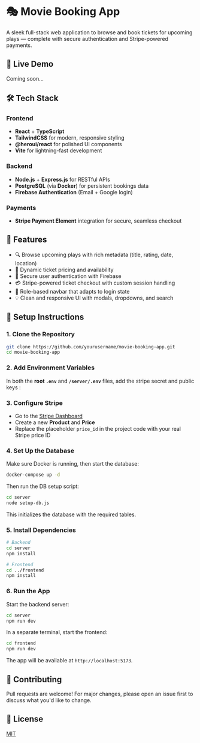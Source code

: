 # 🎭 Movie Booking App

A sleek full-stack web application to browse and book tickets for upcoming plays — complete with secure authentication and Stripe-powered payments.

## 🚀 Live Demo

Coming soon...

## 🛠️ Tech Stack

### Frontend
- **React** + **TypeScript**
- **TailwindCSS** for modern, responsive styling
- **@heroui/react** for polished UI components
- **Vite** for lightning-fast development

### Backend
- **Node.js** + **Express.js** for RESTful APIs
- **PostgreSQL** (via **Docker**) for persistent bookings data
- **Firebase Authentication** (Email + Google login)

### Payments
- **Stripe Payment Element** integration for secure, seamless checkout

## 🔑 Features

- 🔍 Browse upcoming plays with rich metadata (title, rating, date, location)
- 🧾 Dynamic ticket pricing and availability
- 🔐 Secure user authentication with Firebase
- 💳 Stripe-powered ticket checkout with custom session handling
- 🧠 Role-based navbar that adapts to login state
- 💡 Clean and responsive UI with modals, dropdowns, and search


## 🧪 Setup Instructions

### 1. Clone the Repository

```bash
git clone https://github.com/yourusername/movie-booking-app.git
cd movie-booking-app
```

### 2. Add Environment Variables

In both the **root `.env`** and **`/server/.env`** files, add the stripe secret and public keys :


### 3. Configure Stripe

- Go to the [Stripe Dashboard](https://dashboard.stripe.com/)
- Create a new **Product** and **Price**
- Replace the placeholder `price_id` in the project code with your real Stripe price ID

### 4. Set Up the Database

Make sure Docker is running, then start the database:

```bash
docker-compose up -d
```

Then run the DB setup script:

```bash
cd server
node setup-db.js
```

This initializes the database with the required tables.

### 5. Install Dependencies

```bash
# Backend
cd server
npm install

# Frontend
cd ../frontend
npm install
```

### 6. Run the App

Start the backend server:

```bash
cd server
npm run dev
```

In a separate terminal, start the frontend:

```bash
cd frontend
npm run dev
```

The app will be available at `http://localhost:5173`.

## 🙌 Contributing

Pull requests are welcome! For major changes, please open an issue first to discuss what you'd like to change.

## 📄 License

[MIT](LICENSE)

